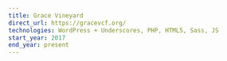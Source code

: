 ```yaml
---
title: Grace Vineyard
direct_url: https://gracevcf.org/
technologies: WordPress + Underscores, PHP, HTML5, Sass, JS
start_year: 2017
end_year: present
---
```

